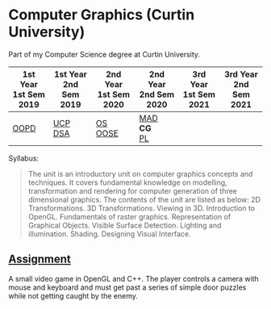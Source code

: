 # Computer Graphics (Curtin University)

Part of my Computer Science degree at Curtin University.

1st Year <br> 1st Sem <br> 2019 | 1st Year <br> 2nd Sem <br> 2019 | 2nd Year <br> 1st Sem <br> 2020 | 2nd Year <br> 2nd Sem <br> 2020 | 3rd Year <br> 1st Sem <br> 2021 | 3rd Year <br> 2nd Sem <br> 2021  
--- | --- | --- | --- | --- | --- |
[OOPD](https://github.com/Alecadabra/OOPD) | [UCP](https://github.com/Alecadabra/UCP)<br>[DSA](https://github.com/Alecadabra/DSA) | [OS](https://github.com/Alecadabra/OS)<br>[OOSE](https://github.com/Alecadabra/OOSE) | [MAD](https://github.com/Alecadabra/MAD)<br>**CG**<br>[PL](https://github.com/Alecadabra/PL)

Syllabus:

> The unit is an introductory unit on computer graphics concepts and techniques.
> It covers fundamental knowledge on modelling, transformation and rendering for 
> computer generation of three dimensional graphics. The contents of the unit are 
> listed as below: 2D Transformations. 3D Transformations. Viewing in 3D. 
> Introduction to OpenGL. Fundamentals of raster graphics. Representation of 
> Graphical Objects. Visible Surface Detection. Lighting and illumination. 
> Shading. Designing Visual Interface.

## [Assignment](Assignment)

A small video game in OpenGL and C++. The player controls a camera with mouse and
keyboard and must get past a series of simple door puzzles while not getting
caught by the enemy.
